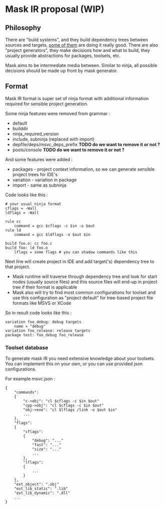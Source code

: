 # Mask IR proposal (WIP)

## Philosophy

There are "build systems", and they build dependency trees between sources and targets,
[some of them](https://martine.github.io/ninja/) are doing it really good.
There are also "project generators", they make decisions how and what to build,
they usually provide abstractions for packages, toolsets, etc.

Mask aims to be intermediate media between. Similar to ninja, all possible decisions should be made up front by mask generator. 

## Format

Mask IR format is super set of ninja format with additional information required for sensible project generation.

Some ninja features were removed from grammar :

* default
* builddir
* ninja\_required\_version
* include, subninja (replaced with import)
* depfile/deps/msvc\_deps\_prefix **TODO do we want to remove it or not ?**
* pools/console **TODO do we want to remove it or not ?**

And some features were added :

* packages - project context information, so we can generate sensible project trees for IDE's
* variation - variation in package
* import - same as subninja

Code looks like this :

	# your usual ninja format
	cflags = -Wall
	ldflags = -Wall

	rule cc
		command = gcc $cflags -c $in -o $out 
	rule ld
		command = gcc $ldflags -o $out $in

	build foo.o: cc foo.c
	build foo: ld foo.o
		lflags = some flags # you can shadow commands like this

Next line will create project in IDE and add target('s) dependency tree to that project.

* Mask runtime will traverse through dependency tree and look for start nodes (usually source files)
and this source files will end-up in project tree if their format is applicable
* Mask also will try to find most common configurations for toolset
and use this configuration as "project default" for tree-based project file formats like MSVS or XCode

So in result code looks like this :

	variation foo_debug: debug targets
		name = "debug"
	variation foo_release: release targets
	package test: foo_debug foo_release

### Toolset database

To generate mask IR you need extensive knowledge about your toolsets. You can implement this on your own, or you can use provided json configurations.

For example msvc.json :

	{
		"commands":
		{
			"c->obj": "cl $cflags -c $in $out"
			"cpp->obj": "cl $cflags -c $in $out"
			"obj->exe": "cl $lflags /link -o $out $in"
			...
		},
		"flags":
		{
			"cflags":
			{
				"debug": "..."
				"fast": "..."
				"size": "..."
				...
			},
			"lflags":
			{
				...
			}
		},
		"ext_object": ".obj"
		"ext_lib_static": ".lib"
		"ext_lib_dynamic": ".dll"
		...
	}
